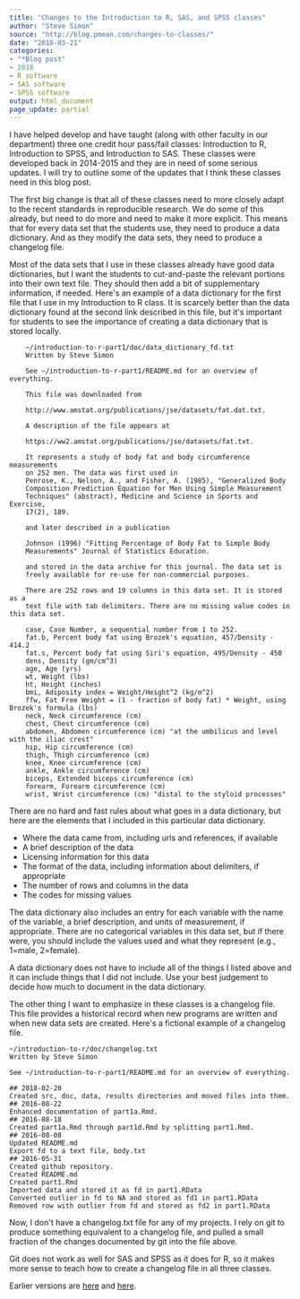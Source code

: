 ```yaml
---
title: "Changes to the Introduction to R, SAS, and SPSS classes"
author: "Steve Simon"
source: "http://blog.pmean.com/changes-to-classes/"
date: "2018-03-21"
categories:
- "*Blog post"
- 2018
- R software
- SAS software
- SPSS software
output: html_document
page_update: partial
---
```


I have helped develop and have taught (along with other faculty in our
department) three one credit hour pass/fail classes: Introduction to R,
Introduction to SPSS, and Introduction to SAS. These classes were
developed back in 2014-2015 and they are in need of some serious
updates. I will try to outline some of the updates that I think these
classes need in this blog post.

<!---More--->

The first big change is that all of these classes need to more closely
adapt to the recent standards in reproducible research. We do some of
this already, but need to do more and need to make it more explicit.
This means that for every data set that the students use, they need to
produce a data dictionary. And as they modify the data sets, they need
to produce a changelog file.

Most of the data sets that I use in these classes already have good data
dictionaries, but I want the students to cut-and-paste the relevant
portions into their own text file. They should then add a bit of
supplementary information, if needed. Here's an example of a data
dictionary for the first file that I use in my Introduction to R class.
It is scarcely better than the data dictionary found at the second link
described in this file, but it's important for students to see the
importance of creating a data dictionary that is stored locally.

```{}
    ~/introduction-to-r-part1/doc/data_dictionary_fd.txt
    Written by Steve Simon

    See ~/introduction-to-r-part1/README.md for an overview of everything.

    This file was downloaded from

    http://www.amstat.org/publications/jse/datasets/fat.dat.txt.

    A description of the file appears at

    https://ww2.amstat.org/publications/jse/datasets/fat.txt.

    It represents a study of body fat and body circumference measurements
    on 252 men. The data was first used in
    Penrose, K., Nelson, A., and Fisher, A. (1985), "Generalized Body 
    Composition Prediction Equation for Men Using Simple Measurement 
    Techniques" (abstract), Medicine and Science in Sports and Exercise,
    17(2), 189.

    and later described in a publication

    Johnson (1996) "Fitting Percentage of Body Fat to Simple Body
    Measurements" Journal of Statistics Education.

    and stored in the data archive for this journal. The data set is 
    freely available for re-use for non-commercial purposes.

    There are 252 rows and 19 columns in this data set. It is stored as a
    text file with tab delimiters. There are no missing value codes in this data set.

    case, Case Number, a sequential number from 1 to 252.
    fat.b, Percent body fat using Brozek's equation, 457/Density - 414.2
    fat.s, Percent body fat using Siri's equation, 495/Density - 450
    dens, Density (gm/cm^3)
    age, Age (yrs)
    wt, Weight (lbs)
    ht, Height (inches)
    bmi, Adiposity index = Weight/Height^2 (kg/m^2)
    ffw, Fat Free Weight = (1 - fraction of body fat) * Weight, using Brozek's formula (lbs)
    neck, Neck circumference (cm)
    chest, Chest circumference (cm)
    abdomen, Abdomen circumference (cm) "at the umbilicus and level with the iliac crest"
    hip, Hip circumference (cm)
    thigh, Thigh circumference (cm)
    knee, Knee circumference (cm)
    ankle, Ankle circumference (cm)
    biceps, Extended biceps circumference (cm)
    forearm, Forearm circumference (cm)
    wrist, Wrist circumference (cm) "distal to the styloid processes"
```

There are no hard and fast rules about what goes in a data dictionary,
but here are the elements that I included in this particular data
dictionary.

-   Where the data came from, including urls and references, if available
-   A brief description of the data
-   Licensing information for this data
-   The format of the data, including information about delimiters, if appropriate
-   The number of rows and columns in the data
-   The codes for missing values

The data dictionary also includes an entry for each variable with the
name of the variable, a brief description, and units of measurement, if
appropriate. There are no categorical variables in this data set, but if
there were, you should include the values used and what they represent
(e.g., 1=male, 2=female).

A data dictionary does not have to include all of the things I listed
above and it can include things that I did not include. Use your best
judgement to decide how much to document in the data dictionary.

The other thing I want to emphasize in these classes is a changelog
file. This file provides a historical record when new programs are
written and when new data sets are created. Here's a fictional example
of a changelog file.

    ~/introduction-to-r/doc/changelog.txt
    Written by Steve Simon

    See ~/introduction-to-r-part1/README.md for an overview of everything.

    ## 2018-02-20
    Created src, doc, data, results directories and moved files into them.
    ## 2016-08-22
    Enhanced documentation of part1a.Rmd.
    ## 2016-08-18
    Created part1a.Rmd through part1d.Rmd by splitting part1.Rmd.
    ## 2016-08-08
    Updated README.md
    Export fd to a text file, body.txt
    ## 2016-05-31
    Created github repository.
    Created README.md 
    Created part1.Rmd
    Imported data and stored it as fd in part1.RData
    Converted outlier in fd to NA and stored as fd1 in part1.RData
    Removed row with outlier from fd and stored as fd2 in part1.RData

Now, I don't have a changelog.txt file for any of my projects. I rely on
git to produce something equivalent to a changelog file, and pulled a
small fraction of the changes documented by git into the file above.

Git does not work as well for SAS and SPSS as it does for R, so it makes
more sense to teach how to create a changelog file in all three classes.


Earlier versions are [here][sim1] and [here][sim2].
 
[sim1]: http://blog.pmean.com/changes-to-classes/
[sim2]: http://new.pmean.com/changes-to-classes/
 

